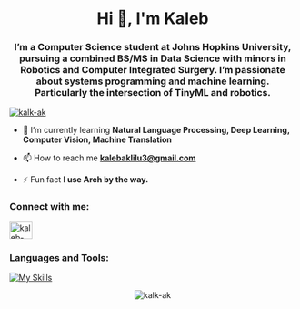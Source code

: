 <h1 align="center">Hi 👋, I'm Kaleb</h1>
<h3 align="center">I’m a Computer Science student at Johns Hopkins University, pursuing a combined BS/MS in Data Science with minors in Robotics and Computer Integrated Surgery. I’m passionate about systems programming and machine learning. Particularly the intersection of TinyML and robotics.</h3>

<p align="left"> <a href="https://github.com/ryo-ma/github-profile-trophy"><img src="https://github-profile-trophy.vercel.app/?username=kalk-ak" alt="kalk-ak" /></a> </p>

- 🌱 I’m currently learning **Natural Language Processing, Deep Learning, Computer Vision, Machine Translation**

- 📫 How to reach me **kalebaklilu3@gmail.com**

- ⚡ Fun fact **I use Arch by the way.**

<h3 align="left">Connect with me:</h3>
<p align="left">
<a href="https://linkedin.com/in/kaleb-aklilu" target="blank"><img align="center" src="https://raw.githubusercontent.com/rahuldkjain/github-profile-readme-generator/master/src/images/icons/Social/linked-in-alt.svg" alt="kaleb-aklilu" height="30" width="40" /></a>
</p>

<h3 align="left">Languages and Tools:</h3>
<p align="left">
  <a href="#">
    <img src="https://skillicons.dev/icons?i=arch,bash,c,cpp,django,figma,git,java,js,linux,neovim,nodejs,opencv,pandas,postgres,py,pytorch,sklearn,tensorflow,ts&perline=9" alt="My Skills"/>
  </a>
</p>

<p align="center"><img align="center" src="https://github-readme-stats.vercel.app/api/top-langs?username=kalk-ak&show_icons=true&locale=en&layout=compact" alt="kalk-ak" /></p>
